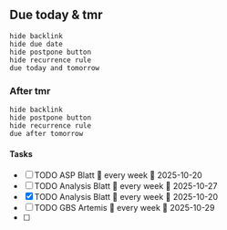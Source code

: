 
## Due today & tmr
```tasks
hide backlink
hide due date
hide postpone button
hide recurrence rule
due today and tomorrow
```

### After tmr
```tasks
hide backlink
hide postpone button
hide recurrence rule
due after tomorrow 
```

#### Tasks
- [ ] TODO ASP Blatt 🔁 every week 📅 2025-10-20
- [ ] TODO Analysis Blatt 🔁 every week 📅 2025-10-27
- [x] TODO Analysis Blatt 🔁 every week 📅 2025-10-20
- [ ] TODO GBS Artemis 🔁 every week 📅 2025-10-29 
- [ ] 